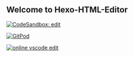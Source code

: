 ## Welcome to Hexo-HTML-Editor

[![CodeSandbox: edit](https://img.shields.io/badge/CodeSandbox-edit-blue?logo=codesandbox)](https://codesandbox.io/embed/github/hexo-team/html-editor)

[![GitPod](https://img.shields.io/badge/GitPod-open-orange?logo=gitpod)](https://gitpod.io/#https://github.com/hexo-team/html-editor)

[![online vscode edit](https://img.shields.io/static/v1?label=edit%20on&message=GitHub.dev&logo=visualstudiocode&color=blue)](https://github.dev/FlipTip/aes)
